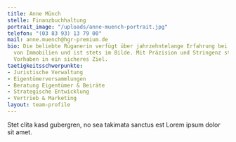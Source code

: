 ```yaml
---
title: Anne Münch
stelle: Finanzbuchhaltung
portrait_image: "/uploads/anne-muench-portrait.jpg"
telefon: "(03 83 93) 13 79 00"
mail: anne.muench@hgr-premium.de
bio: Die beliebte Rüganerin verfügt über jahrzehntelange Erfahrung bei der Instandhaltung
  von Immobilien und ist stets im Bilde. Mit Präzision und Stringenz steuert sie jedes
  Vorhaben in ein sicheres Ziel.
taetigkeitsschwerpunkte:
- Juristische Verwaltung
- Eigentümerversammlungen
- Beratung Eigentümer & Beiräte
- Strategische Entwicklung
- Vertrieb & Marketing
layout: team-profile
---
```


Stet clita kasd gubergren, no sea takimata sanctus est Lorem ipsum dolor sit amet.
